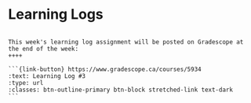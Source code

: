 # Learning Logs

````{grid}

This week's learning log assignment will be posted on Gradescope at the end of the week:
++++ 

```{link-button} https://www.gradescope.ca/courses/5934
:text: Learning Log #3
:type: url
:classes: btn-outline-primary btn-block stretched-link text-dark
```
````
